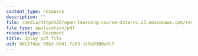 ```yaml
---
content_type: resource
description: ''
file: /media/https%3A/open-learning-course-data-rc.s3.amazonaws.com/res-8-007-cosmic-origin-of-the-chemical-elements-fall-2019/9d13f4ac38b2b9417a531c9a0300a9c7_8FtCg_bbdW0.pdf
file_type: application/pdf
resourcetype: Document
title: 3play pdf file
uid: 9d13f4ac-38b2-b941-7a53-1c9a0300a9c7
---
```

